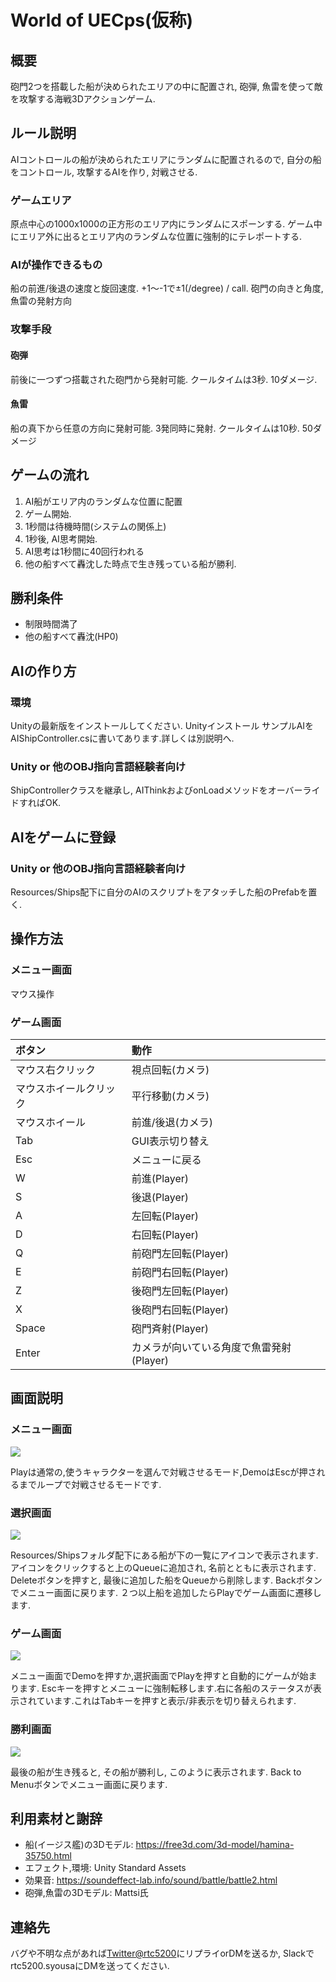 # World of UECps(仮称)
## 概要
 砲門2つを搭載した船が決められたエリアの中に配置され, 砲弾, 魚雷を使って敵を攻撃する海戦3Dアクションゲーム.
## ルール説明
 AIコントロールの船が決められたエリアにランダムに配置されるので, 自分の船をコントロール, 攻撃するAIを作り, 対戦させる. 
### ゲームエリア
 原点中心の1000x1000の正方形のエリア内にランダムにスポーンする. ゲーム中にエリア外に出るとエリア内のランダムな位置に強制的にテレポートする.
### AIが操作できるもの
 船の前進/後退の速度と旋回速度. +1～-1で±1(/degree) / call. 砲門の向きと角度, 魚雷の発射方向
### 攻撃手段
#### 砲弾
 前後に一つずつ搭載された砲門から発射可能. クールタイムは3秒. 10ダメージ.
#### 魚雷
 船の真下から任意の方向に発射可能. 3発同時に発射. クールタイムは10秒. 50ダメージ
## ゲームの流れ

1. AI船がエリア内のランダムな位置に配置
2. ゲーム開始.
3. 1秒間は待機時間(システムの関係上)
4. 1秒後, AI思考開始.
5. AI思考は1秒間に40回行われる
6. 他の船すべて轟沈した時点で生き残っている船が勝利.

## 勝利条件

* 制限時間満了
* 他の船すべて轟沈(HP0)

## AIの作り方

### 環境
Unityの最新版をインストールしてください. Unityインストール
サンプルAIをAIShipController.csに書いてあります.詳しくは別説明へ.
### Unity or 他のOBJ指向言語経験者向け
 ShipControllerクラスを継承し, AIThinkおよびonLoadメソッドをオーバーライドすればOK.

## AIをゲームに登録
### Unity or 他のOBJ指向言語経験者向け
 Resources/Ships配下に自分のAIのスクリプトをアタッチした船のPrefabを置く.
## 操作方法
### メニュー画面
 マウス操作
### ゲーム画面

|ボタン|動作|
|:-|:-|
|マウス右クリック|視点回転(カメラ)|
|マウスホイールクリック|平行移動(カメラ)|
|マウスホイール|前進/後退(カメラ)|
|Tab|GUI表示切り替え|
|Esc|メニューに戻る|
|W|前進(Player)|
|S|後退(Player)|
|A|左回転(Player)|
|D|右回転(Player)|
|Q|前砲門左回転(Player)|
|E|前砲門右回転(Player)|
|Z|後砲門左回転(Player)|
|X|後砲門右回転(Player)|
|Space|砲門斉射(Player)|
|Enter|カメラが向いている角度で魚雷発射(Player)|

## 画面説明
### メニュー画面

![](doc/scr_menu.png)

Playは通常の,使うキャラクターを選んで対戦させるモード,DemoはEscが押されるまでループで対戦させるモードです.

### 選択画面

![](doc/scr_sel.png)

Resources/Shipsフォルダ配下にある船が下の一覧にアイコンで表示されます. アイコンをクリックすると上のQueueに追加され, 名前とともに表示されます. Deleteボタンを押すと, 最後に追加した船をQueueから削除します. Backボタンでメニュー画面に戻ります. ２つ以上船を追加したらPlayでゲーム画面に遷移します.
### ゲーム画面

![](doc/scr_game.png)

メニュー画面でDemoを押すか,選択画面でPlayを押すと自動的にゲームが始まります. Escキーを押すとメニューに強制転移します.右に各船のステータスが表示されています.これはTabキーを押すと表示/非表示を切り替えられます.

### 勝利画面

![](doc/scr_win.png)

最後の船が生き残ると, その船が勝利し, このように表示されます. Back to Menuボタンでメニュー画面に戻ります.

## 利用素材と謝辞
* 船(イージス艦)の3Dモデル: https://free3d.com/3d-model/hamina-35750.html
* エフェクト,環境: Unity Standard Assets
* 効果音: https://soundeffect-lab.info/sound/battle/battle2.html
* 砲弾,魚雷の3Dモデル: Mattsi氏

## 連絡先
バグや不明な点があれば[Twitter@rtc5200](https://twitter.com/rtc5200)にリプライorDMを送るか, Slackでrtc5200.syousaにDMを送ってください. 